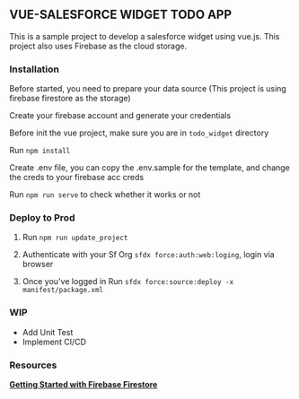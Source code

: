 ## VUE-SALESFORCE WIDGET TODO APP
This is a sample project to develop a salesforce widget using vue.js. This project also uses Firebase as the cloud storage.

### Installation
Before started, you need to prepare your data source (This project is using firebase firestore as the storage)

Create your firebase account and generate your credentials

Before init the vue project, make sure you are in `todo_widget` directory

Run `npm install`

Create .env file, you can copy the .env.sample for the template, and change the creds to your firebase acc creds

Run `npm run serve` to check whether it works or not

### Deploy to Prod
1. Run `npm run update_project`

2. Authenticate with your Sf Org `sfdx force:auth:web:loging`, login via browser

3. Once you've logged in Run `sfdx force:source:deploy -x manifest/package.xml`

### WIP
- Add Unit Test
- Implement CI/CD

### Resources
**[Getting Started with Firebase Firestore](https://firebase.google.com/docs/firestore/quickstart)**
